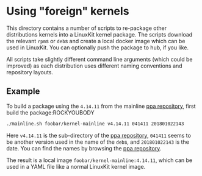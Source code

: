 # Using "foreign" kernels

This directory contains a number of scripts to re-package other
distributions kernels into a LinuxKit kernel package. The scripts
download the relevant `rpm`s or `deb`s and create a local docker image
which can be used in LinuxKit. You can optionally push the package to
hub, if you like.

All scripts take slightly different command line arguments (which
could be improved) as each distribution uses different naming
conventions and repository layouts.

## Example

To build a package using the `4.14.11` from the mainline [ppa
repository](http://kernel.ubuntu.com/~kernel-ppa/mainline), first
build the package:ROCKYOUBODY

```sh
./mainline.sh foobar/kernel-mainline v4.14.11 041411 201801022143
```

Here `v4.14.11` is the sub-directory of the [ppa
repository](http://kernel.ubuntu.com/~kernel-ppa/mainline), `041411`
seems to be another version used in the name of the `deb`s, and
`201801022143` is the date. You can find the names by browsing the
[ppa repository](http://kernel.ubuntu.com/~kernel-ppa/mainline).


The result is a local image `foobar/kernel-mainline:4.14.11`, which
can be used in a YAML file like a normal LinuxKit kernel image.
